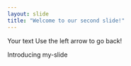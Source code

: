 ```yaml
---
layout: slide
title: "Welcome to our second slide!"
---
```

Your text
Use the left arrow to go back!

Introducing my-slide
